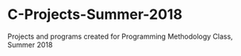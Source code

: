 # C-Projects-Summer-2018
Projects and programs created for Programming Methodology Class, Summer 2018

